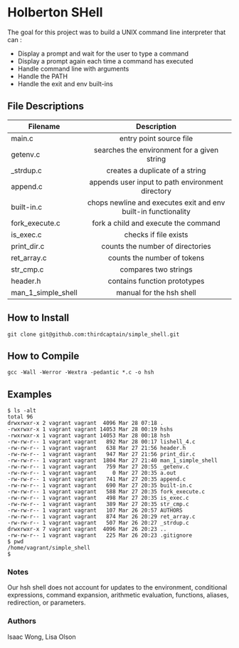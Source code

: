 # Holberton SHell 
The goal for this project was to build a UNIX command line interpreter that can :
- Display a prompt and wait for the user to type a command
- Display a prompt again each time a command has executed
- Handle command line with arguments
- Handle the PATH
- Handle the exit and env built-ins

## File Descriptions
| Filename | Description |
| ------------- |:-------------:|
| main.c | entry point source file |
| getenv.c | searches the environment for a given string |
| _strdup.c | creates a duplicate of a string |
| append.c | appends user input to path environment directory |
| built-in.c | chops newline and executes exit and env built-in functionality |
| fork_execute.c | fork a child and execute the command |
| is_exec.c | checks if file exists |
| print_dir.c | counts the number of directories |
| ret_array.c | counts the number of tokens |
| str_cmp.c | compares two strings |
| header.h | contains function prototypes |
| man_1_simple_shell | manual for the hsh shell |

## How to Install
``` git clone git@github.com:thirdcaptain/simple_shell.git ```

## How to Compile
``` gcc -Wall -Werror -Wextra -pedantic *.c -o hsh ```

## Examples
``` ./hsh  
$ ls -alt  
total 96  
drwxrwxr-x 2 vagrant vagrant  4096 Mar 28 07:18 .  
-rwxrwxr-x 1 vagrant vagrant 14053 Mar 28 00:19 hshs  
-rwxrwxr-x 1 vagrant vagrant 14053 Mar 28 00:18 hsh  
-rw-rw-r-- 1 vagrant vagrant   892 Mar 28 00:17 lishell_4.c  
-rw-rw-r-- 1 vagrant vagrant   638 Mar 27 21:56 header.h  
-rw-rw-r-- 1 vagrant vagrant   947 Mar 27 21:56 print_dir.c  
-rw-rw-r-- 1 vagrant vagrant  1804 Mar 27 21:40 man_1_simple_shell  
-rw-rw-r-- 1 vagrant vagrant   759 Mar 27 20:55 _getenv.c  
-rw-rw-r-- 1 vagrant vagrant     0 Mar 27 20:35 a.out  
-rw-rw-r-- 1 vagrant vagrant   741 Mar 27 20:35 append.c  
-rw-rw-r-- 1 vagrant vagrant   690 Mar 27 20:35 built-in.c  
-rw-rw-r-- 1 vagrant vagrant   588 Mar 27 20:35 fork_execute.c  
-rw-rw-r-- 1 vagrant vagrant   498 Mar 27 20:35 is_exec.c  
-rw-rw-r-- 1 vagrant vagrant   389 Mar 27 20:35 str_cmp.c  
-rw-rw-r-- 1 vagrant vagrant   107 Mar 26 20:57 AUTHORS  
-rw-rw-r-- 1 vagrant vagrant   874 Mar 26 20:29 ret_array.c  
-rw-rw-r-- 1 vagrant vagrant   507 Mar 26 20:27 _strdup.c  
drwxrwxr-x 7 vagrant vagrant  4096 Mar 26 20:23 ..  
-rw-rw-r-- 1 vagrant vagrant   225 Mar 26 20:23 .gitignore  
$ pwd  
/home/vagrant/simple_shell  
$  
```

### Notes
Our hsh shell does not account for updates to the environment, conditional expressions, command expansion, arithmetic evaluation, functions, aliases, redirection, or parameters.

### Authors
Isaac Wong, Lisa Olson
